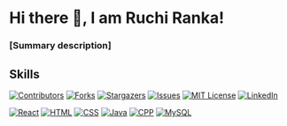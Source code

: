  # Hi there 👋, I am Ruchi Ranka!
### [Summary description]

## Skills

[![Contributors][contributors-shield]][contributors-url]
[![Forks][forks-shield]][forks-url]
[![Stargazers][stars-shield]][stars-url]
[![Issues][issues-shield]][issues-url]
[![MIT License][license-shield]][license-url]
[![LinkedIn][linkedin-shield]][linkedin-url]


[![React][React.js]][React-url]
[![HTML][HTML5]][HTML-url]
[![CSS][CSS3]][CSS-url]
[![Java][Java]][Java-url]
[![CPP][CPP]][CPP-url]
[![MySQL][MySQL]][MySQL-url]


[contributors-shield]: https://img.shields.io/github/contributors/othneildrew/Best-README-Template.svg?style=for-the-badge
[contributors-url]: https://github.com/othneildrew/Best-README-Template/graphs/contributors
[forks-shield]: https://img.shields.io/github/forks/othneildrew/Best-README-Template.svg?style=for-the-badge
[forks-url]: https://github.com/othneildrew/Best-README-Template/network/members
[stars-shield]: https://img.shields.io/github/stars/othneildrew/Best-README-Template.svg?style=for-the-badge
[stars-url]: https://github.com/othneildrew/Best-README-Template/stargazers
[issues-shield]: https://img.shields.io/github/issues/othneildrew/Best-README-Template.svg?style=for-the-badge
[issues-url]: https://github.com/othneildrew/Best-README-Template/issues
[license-shield]: https://img.shields.io/github/license/othneildrew/Best-README-Template.svg?style=for-the-badge
[license-url]: https://github.com/othneildrew/Best-README-Template/blob/master/LICENSE.txt
[linkedin-shield]: https://img.shields.io/badge/-LinkedIn-black.svg?style=for-the-badge&logo=linkedin&colorB=555
[linkedin-url]: https://linkedin.com/in/othneildrew
[React.js]: https://img.shields.io/badge/React-white?style=for-the-badge&logo=react&logoColor=61DAFB
[React-url]: https://reactjs.org/
[HTML5]: https://img.shields.io/badge/HTML-white?style=for-the-badge&logo=html5
[HTML-url]: https://developer.mozilla.org/en-US/docs/Web/HTML
[CSS3]: https://img.shields.io/badge/CSS-white?style=for-the-badge&logo=css3
[CSS-url]: https://developer.mozilla.org/en-US/docs/Web/CSS
[Java]: https://img.shields.io/badge/Java-white?style=for-the-badge&logo=java
[Java-url]: https://www.java.com/
[CPP]: https://img.shields.io/badge/CPP-white?style=for-the-badge&logo=c%2B%2B
[CPP-url]: https://isocpp.org/
[MySQL]: https://img.shields.io/badge/MySQL-white?style=for-the-badge&logo=mysql
[MySQL-url]: https://dev.mysql.com/doc/
